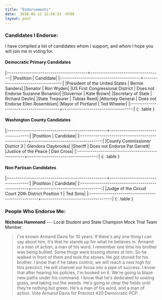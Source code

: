 ```yaml
---
title: "Endorsements"
date:  2016-05-11 12:56:33 -0700
layout: post
---
```


### Candidates I Endorse:

I have compiled a list of candidates whom I support, and whom I hope you will join me in voting for. 

#### Democratic Primary Candidates

|:-----------------------------------------+------------------------------------:|
|Postition                                 |                            Candidate|
|:-----------------------------------------+------------------------------------:|
|President of the United States            |                       Bernie Sanders|
|Senator                                   |                            Ron Wyden|
|US First Congressional District           |    Does not Endorse Suzanne Bonamici|
|Governor                                  |                           Kate Brown|
|Secretary of State                        |                       Richard Devlin|
|State Treasurer                           |                          Tobias Reed|
|Attorney General                          |     Does not Endorse Ellen Rosemblum|
|Mayor of Portland                         |                          Ted Wheeler|
|:-----------------------------------------+------------------------------------:|
{: .table }

#### Washington County Candidates

|:---------------------------------------------------+------------------------------------:|
|Postition                                           |                            Candidate|
|:---------------------------------------------------+------------------------------------:|
|County Commissioner District 3                      |                  Glendora Claybrooks|
|Sheriff                                             |         Does not Endorse Pat Garrett|
|Justice of the Peace                                |                            Dan Cross|
|:---------------------------------------------------+------------------------------------:|
{: .table }

#### Non Partisan Candidates

|:---------------------------------------------------+------------------------------------:|
|Postition                                           |                            Candidate|
|:---------------------------------------------------+------------------------------------:|
|Judge of the Circuit Court 20th District Position 1 |                             Ted Sims|
|:---------------------------------------------------+------------------------------------:|
{: .table }

### People Who Endorse Me:

**Nicholas Hammond** --- Local Student and State Champion Mock Trial Team Member

> I've known Armand Davis for 10 years. If there's any one thing I can say about him, it's that he stands up for what he believes in. Armand is a man of action, a man of his word. I remember one time his brother was being bullied. Some thugs were tossing stones at him. So he walked in front of them and took the stones. He got stoned for his brother. I know that if he takes control, we will reach a new high for this precinct. He will channel our focus into a pipe of success. I know that after hearing his policies, I'm hooked on it. We're going to blaze new paths under his command. I know that he's dedicated to sowing grass, and taking out the weeds. He's going to clear the fields until they're nothing but green. He's a man of his word, and a man of action. Vote Armand Davis for Precinct 420 Democratic PCP.